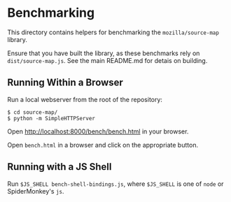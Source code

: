 # Benchmarking

This directory contains helpers for benchmarking the `mozilla/source-map`
library.

Ensure that you have built the library, as these benchmarks rely on
`dist/source-map.js`. See the main README.md for detais on building.

## Running Within a Browser

Run a local webserver from the root of the repository:

```
$ cd source-map/
$ python -m SimpleHTTPServer
```

Open
[http://localhost:8000/bench/bench.html](http://localhost:8000/bench/bench.html)
in your browser.

Open `bench.html` in a browser and click on the appropriate button.

## Running with a JS Shell

Run `$JS_SHELL bench-shell-bindings.js`, where `$JS_SHELL` is one of `node` or
SpiderMonkey's `js`.
